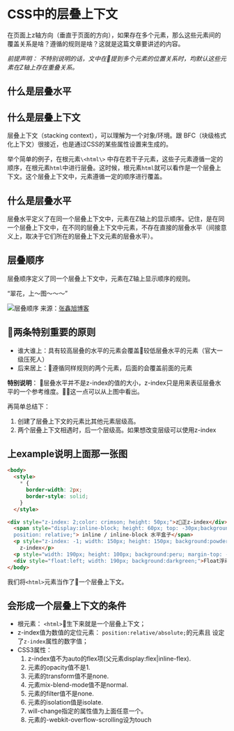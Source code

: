 # CSS中的层叠上下文

在页面上z轴方向（垂直于页面的方向），如果存在多个元素，那么这些元素间的覆盖关系是啥？遵循的规则是啥？这就是这篇文章要讲述的内容。

*前提声明： 不特别说明的话，文中在提到多个元素的位置关系时，均默认这些元素在Z轴上存在重叠关系。*

## 什么是层叠水平


## 什么是层叠上下文
层叠上下文（stacking context），可以理解为一个对象/环境。跟 BFC（块级格式化上下文）很接近，也是通过CSS的某些属性设置来生成的。

举个简单的例子，在根元素`\<html\>` 中存在若干子元素，这些子元素遵循一定的顺序，在根元素`html`中进行层叠。这时候，根元素`html`就可以看作是一个层叠上下文。这个层叠上下文中，元素遵循一定的顺序进行覆盖。

## 什么是层叠水平
层叠水平定义了在同一个层叠上下文中，元素在Z轴上的显示顺序。记住，是在同一个层叠上下文中，在不同的层叠上下文中元素，不存在直接的层叠水平（间接意义上，取决于它们所在的层叠上下文元素的层叠水平）。

## 层叠顺序
层叠顺序定义了同一个层叠上下文中，元素在Z轴上显示顺序的规则。

“翠花，上～图～～～”

![层叠顺序](https://image.zhangxinxu.com/image/blog/201601/2016-01-09_211116.png) 来源：[张鑫旭博客](https://www.zhangxinxu.com/wordpress/2016/01/understand-css-stacking-context-order-z-index/)

## 两条特别重要的原则

- 谁大谁上：具有较高层叠的水平的元素会覆盖较低层叠水平的元素（官大一级压死人）
- 后来居上：遵循同样规则的两个元素，后面的会覆盖前面的元素

**特别说明**： 层叠水平并不是z-index的值的大小，z-index只是用来表征层叠水平的一个参考维度。这一点可以从上图中看出。

再简单总结下：
1. 创建了层叠上下文的元素比其他元素层级高。
2. 两个层叠上下文相遇时，后一个层级高。如果想改变层级可以使用z-index

## 上example说明上面那一张图

``` html
<body>
  <style>
    * {
      border-width: 2px;
      border-style: solid;
    }
  </style>

<div style="z-index: 2;color: crimson; height: 50px;">z正z-index</div>
  <span style="display:inline-block; height: 60px; top: -30px;background: cornflowerblue;
  position: relative;"> inline / inline-block 水平盒子</span>
  <p style="z-index: -1; width: 150px; height: 150px; background:powderblue; margin-top: -50px; border-color: blue;">负值
    z-index</p>
  <p style="width: 190px; height: 100px; background:peru; margin-top: -150px; border-color: orangered;"> Block Element</p>
  <div style="float:left; width: 190px; background:darkgreen;">Float浮动盒子</div>
</body>
```
我们将`<html>`元素当作了一个层叠上下文。

## 会形成一个层叠上下文的条件

- 根元素： `<html>`生下来就是一个层叠上下文；
- z-index值为数值的定位元素： `position:relative/absolute;`的元素且 设定了`z-index`属性的数字值；
- CSS3属性：
    1. z-index值不为auto的flex项(父元素display:flex|inline-flex).
    1. 元素的opacity值不是1.
    1. 元素的transform值不是none.
    1. 元素mix-blend-mode值不是normal.
    1. 元素的filter值不是none.
    1. 元素的isolation值是isolate.
    1. will-change指定的属性值为上面任意一个。
    1. 元素的-webkit-overflow-scrolling设为touch

